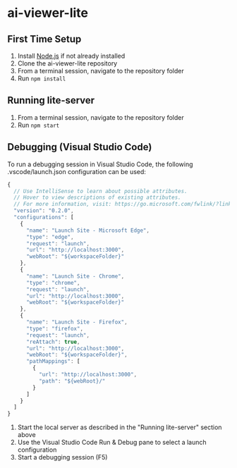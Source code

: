 # ai-viewer-lite

## First Time Setup

1. Install [Node.js](http://nodejs.org/) if not already installed
1. Clone the ai-viewer-lite repository
1. From a terminal session, navigate to the repository folder
1. Run `npm install`

## Running lite-server

1. From a terminal session, navigate to the repository folder
1. Run `npm start`

## Debugging (Visual Studio Code)

To run a debugging session in Visual Studio Code, the following .vscode/launch.json configuration can be used:

```javascript
{
  // Use IntelliSense to learn about possible attributes.
  // Hover to view descriptions of existing attributes.
  // For more information, visit: https://go.microsoft.com/fwlink/?linkid=830387
  "version": "0.2.0",
  "configurations": [
    {
      "name": "Launch Site - Microsoft Edge",
      "type": "edge",
      "request": "launch",
      "url": "http://localhost:3000",
      "webRoot": "${workspaceFolder}"
    },
    {
      "name": "Launch Site - Chrome",
      "type": "chrome",
      "request": "launch",
      "url": "http://localhost:3000",
      "webRoot": "${workspaceFolder}"
    },
    {
      "name": "Launch Site - Firefox",
      "type": "firefox",
      "request": "launch",
      "reAttach": true,
      "url": "http://localhost:3000",
      "webRoot": "${workspaceFolder}",
      "pathMappings": [
        {
          "url": "http://localhost:3000",
          "path": "${webRoot}/"
        }
      ]
    }
  ]
}
```

1. Start the local server as described in the "Running lite-server" section above
1. Use the Visual Studio Code Run & Debug pane to select a launch configuration
1. Start a debugging session (F5)
